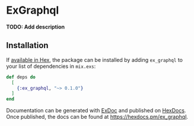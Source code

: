 # ExGraphql

**TODO: Add description**

## Installation

If [available in Hex](https://hex.pm/docs/publish), the package can be installed
by adding `ex_graphql` to your list of dependencies in `mix.exs`:

```elixir
def deps do
  [
    {:ex_graphql, "~> 0.1.0"}
  ]
end
```

Documentation can be generated with [ExDoc](https://github.com/elixir-lang/ex_doc)
and published on [HexDocs](https://hexdocs.pm). Once published, the docs can
be found at <https://hexdocs.pm/ex_graphql>.

